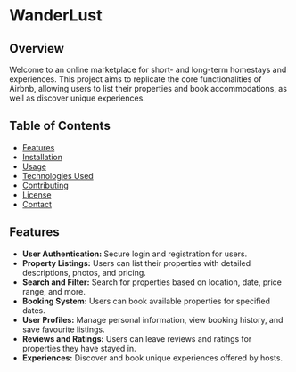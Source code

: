 # WanderLust

## Overview

Welcome to an online marketplace for short- and long-term homestays and experiences. This project aims to replicate the core functionalities of Airbnb, allowing users to list their properties and book accommodations, as well as discover unique experiences.

## Table of Contents

- [Features](#features)
- [Installation](#installation)
- [Usage](#usage)
- [Technologies Used](#technologies-used)
- [Contributing](#contributing)
- [License](#license)
- [Contact](#contact)

## Features

- **User Authentication:** Secure login and registration for users.
- **Property Listings:** Users can list their properties with detailed descriptions, photos, and pricing.
- **Search and Filter:** Search for properties based on location, date, price range, and more.
- **Booking System:** Users can book available properties for specified dates.
- **User Profiles:** Manage personal information, view booking history, and save favourite listings.
- **Reviews and Ratings:** Users can leave reviews and ratings for properties they have stayed in.
- **Experiences:** Discover and book unique experiences offered by hosts.
